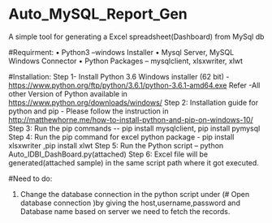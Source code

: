 # Auto_MySQL_Report_Gen
A simple tool for generating a Excel spreadsheet(Dashboard) from MySql db

#Requirment:
•	Python3 –windows Installer
•	Mysql Server, MySQL Windows Connector
•	Python Packages – mysqlclient, xlsxwriter, xlwt

#Installation:
Step 1- Install Python 3.6 Windows installer (62 bit) -https://www.python.org/ftp/python/3.6.1/python-3.6.1-amd64.exe
Refer -All other Version of Python available in https://www.python.org/downloads/windows/
Step 2: Installation guide for python and pip - Please follow the instruction in http://matthewhorne.me/how-to-install-python-and-pip-on-windows-10/
Step 3: Run the pip commands --  pip install mysqlclient, pip install pymysql
Step 4: Run the pip command for excel python package - pip install xlsxwriter ,pip install xlwt
Step 5: Run the Python script – python Auto_IDBI_DashBoard.py(attached)
Step 6: Excel file will be generated(attached sample) in the same script path where it got executed.

#Need to do:
1.	Change the database connection in the python script under (# Open database connection )by giving the host,username,password and Database name based on server we need to fetch the records.
